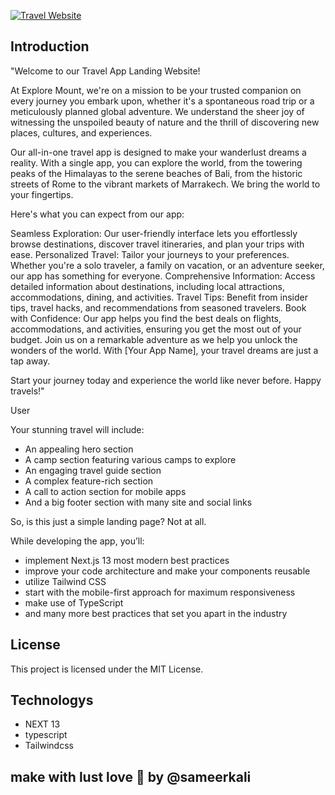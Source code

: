 
[![Travel Website](https://i.ibb.co/wrGZhPP/YT-Thumbnails-5.png)](https://youtu.be/cuzw4vL1z5E)

## Introduction
"Welcome to our Travel App Landing Website!

At Explore Mount, we're on a mission to be your trusted companion on every journey you embark upon, whether it's a spontaneous road trip or a meticulously planned global adventure. We understand the sheer joy of witnessing the unspoiled beauty of nature and the thrill of discovering new places, cultures, and experiences.

Our all-in-one travel app is designed to make your wanderlust dreams a reality. With a single app, you can explore the world, from the towering peaks of the Himalayas to the serene beaches of Bali, from the historic streets of Rome to the vibrant markets of Marrakech. We bring the world to your fingertips.

Here's what you can expect from our app:

Seamless Exploration: Our user-friendly interface lets you effortlessly browse destinations, discover travel itineraries, and plan your trips with ease.
Personalized Travel: Tailor your journeys to your preferences. Whether you're a solo traveler, a family on vacation, or an adventure seeker, our app has something for everyone.
Comprehensive Information: Access detailed information about destinations, including local attractions, accommodations, dining, and activities.
Travel Tips: Benefit from insider tips, travel hacks, and recommendations from seasoned travelers.
Book with Confidence: Our app helps you find the best deals on flights, accommodations, and activities, ensuring you get the most out of your budget.
Join us on a remarkable adventure as we help you unlock the wonders of the world. With [Your App Name], your travel dreams are just a tap away.

Start your journey today and experience the world like never before. Happy travels!"




User

Your stunning travel will include:
- An appealing hero section
- A camp section featuring various camps to explore
- An engaging travel guide section
- A complex feature-rich section
- A call to action section for mobile apps
- And a big footer section with many site and social links

So, is this just a simple landing page? Not at all.

While developing the app, you’ll:
- implement Next.js 13 most modern best practices
- improve your code architecture and make your components reusable
- utilize Tailwind CSS
- start with the mobile-first approach for maximum responsiveness
- make use of TypeScript
- and many more best practices that set you apart in the industry

## License
This project is licensed under the MIT License.

## Technologys
 * NEXT 13
* typescript
* Tailwindcss

## make with lust love 💖 by @sameerkali
